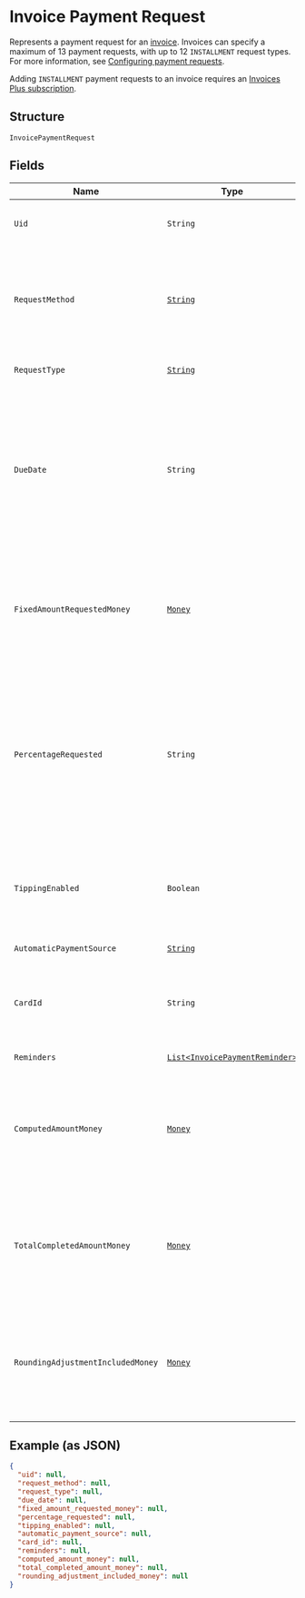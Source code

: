 
# Invoice Payment Request

Represents a payment request for an [invoice](../../doc/models/invoice.md). Invoices can specify a maximum
of 13 payment requests, with up to 12 `INSTALLMENT` request types. For more information,
see [Configuring payment requests](https://developer.squareup.com/docs/invoices-api/create-publish-invoices#payment-requests).

Adding `INSTALLMENT` payment requests to an invoice requires an
[Invoices Plus subscription](https://developer.squareup.com/docs/invoices-api/overview#invoices-plus-subscription).

## Structure

`InvoicePaymentRequest`

## Fields

| Name | Type | Tags | Description | Getter |
|  --- | --- | --- | --- | --- |
| `Uid` | `String` | Optional | The Square-generated ID of the payment request in an [invoice](../../doc/models/invoice.md).<br>**Constraints**: *Minimum Length*: `1`, *Maximum Length*: `255` | String getUid() |
| `RequestMethod` | [`String`](../../doc/models/invoice-request-method.md) | Optional | Specifies the action for Square to take for processing the invoice. For example,<br>email the invoice, charge a customer's card on file, or do nothing. DEPRECATED at<br>version 2021-01-21. The corresponding `request_method` field is replaced by the<br>`Invoice.delivery_method` and `InvoicePaymentRequest.automatic_payment_source` fields. | String getRequestMethod() |
| `RequestType` | [`String`](../../doc/models/invoice-request-type.md) | Optional | Indicates the type of the payment request. For more information, see<br>[Configuring payment requests](https://developer.squareup.com/docs/invoices-api/create-publish-invoices#payment-requests). | String getRequestType() |
| `DueDate` | `String` | Optional | The due date (in the invoice's time zone) for the payment request, in `YYYY-MM-DD` format. This field<br>is required to create a payment request. If an `automatic_payment_source` is defined for the request, Square<br>charges the payment source on this date.<br><br>After this date, the invoice becomes overdue. For example, a payment `due_date` of 2021-03-09 with a `timezone`<br>of America/Los\_Angeles becomes overdue at midnight on March 9 in America/Los\_Angeles (which equals a UTC<br>timestamp of 2021-03-10T08:00:00Z). | String getDueDate() |
| `FixedAmountRequestedMoney` | [`Money`](../../doc/models/money.md) | Optional | Represents an amount of money. `Money` fields can be signed or unsigned.<br>Fields that do not explicitly define whether they are signed or unsigned are<br>considered unsigned and can only hold positive amounts. For signed fields, the<br>sign of the value indicates the purpose of the money transfer. See<br>[Working with Monetary Amounts](https://developer.squareup.com/docs/build-basics/working-with-monetary-amounts)<br>for more information. | Money getFixedAmountRequestedMoney() |
| `PercentageRequested` | `String` | Optional | Specifies the amount for the payment request in percentage:<br><br>- When the payment `request_type` is `DEPOSIT`, it is the percentage of the order's total amount.<br>- When the payment `request_type` is `INSTALLMENT`, it is the percentage of the order's total less<br>  the deposit, if requested. The sum of the `percentage_requested` in all installment<br>  payment requests must be equal to 100.<br><br>You cannot specify this when the payment `request_type` is `BALANCE` or when the<br>payment request specifies the `fixed_amount_requested_money` field. | String getPercentageRequested() |
| `TippingEnabled` | `Boolean` | Optional | If set to true, the Square-hosted invoice page (the `public_url` field of the invoice)<br>provides a place for the customer to pay a tip.<br><br>This field is allowed only on the final payment request  <br>and the payment `request_type` must be `BALANCE` or `INSTALLMENT`. | Boolean getTippingEnabled() |
| `AutomaticPaymentSource` | [`String`](../../doc/models/invoice-automatic-payment-source.md) | Optional | Indicates the automatic payment method for an [invoice payment request](../../doc/models/invoice-payment-request.md). | String getAutomaticPaymentSource() |
| `CardId` | `String` | Optional | The ID of the credit or debit card on file to charge for the payment request. To get the cards on file for a customer,<br>call [ListCards](../../doc/api/cards.md#list-cards) and include the `customer_id` of the invoice recipient.<br>**Constraints**: *Minimum Length*: `1`, *Maximum Length*: `255` | String getCardId() |
| `Reminders` | [`List<InvoicePaymentReminder>`](../../doc/models/invoice-payment-reminder.md) | Optional | A list of one or more reminders to send for the payment request. | List<InvoicePaymentReminder> getReminders() |
| `ComputedAmountMoney` | [`Money`](../../doc/models/money.md) | Optional | Represents an amount of money. `Money` fields can be signed or unsigned.<br>Fields that do not explicitly define whether they are signed or unsigned are<br>considered unsigned and can only hold positive amounts. For signed fields, the<br>sign of the value indicates the purpose of the money transfer. See<br>[Working with Monetary Amounts](https://developer.squareup.com/docs/build-basics/working-with-monetary-amounts)<br>for more information. | Money getComputedAmountMoney() |
| `TotalCompletedAmountMoney` | [`Money`](../../doc/models/money.md) | Optional | Represents an amount of money. `Money` fields can be signed or unsigned.<br>Fields that do not explicitly define whether they are signed or unsigned are<br>considered unsigned and can only hold positive amounts. For signed fields, the<br>sign of the value indicates the purpose of the money transfer. See<br>[Working with Monetary Amounts](https://developer.squareup.com/docs/build-basics/working-with-monetary-amounts)<br>for more information. | Money getTotalCompletedAmountMoney() |
| `RoundingAdjustmentIncludedMoney` | [`Money`](../../doc/models/money.md) | Optional | Represents an amount of money. `Money` fields can be signed or unsigned.<br>Fields that do not explicitly define whether they are signed or unsigned are<br>considered unsigned and can only hold positive amounts. For signed fields, the<br>sign of the value indicates the purpose of the money transfer. See<br>[Working with Monetary Amounts](https://developer.squareup.com/docs/build-basics/working-with-monetary-amounts)<br>for more information. | Money getRoundingAdjustmentIncludedMoney() |

## Example (as JSON)

```json
{
  "uid": null,
  "request_method": null,
  "request_type": null,
  "due_date": null,
  "fixed_amount_requested_money": null,
  "percentage_requested": null,
  "tipping_enabled": null,
  "automatic_payment_source": null,
  "card_id": null,
  "reminders": null,
  "computed_amount_money": null,
  "total_completed_amount_money": null,
  "rounding_adjustment_included_money": null
}
```

